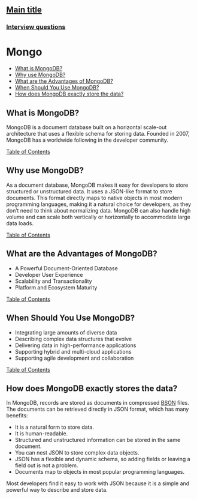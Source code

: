 ## [Main title](../README.md)
### [Interview questions](full.md)

# Mongo
+ [What is MongoDB?](#What-is-MongoDB)
+ [Why use MongoDB?](#Why-use-MongoDB)
+ [What are the Advantages of MongoDB?](#What-are-the-Advantages-of-MongoDB)
+ [When Should You Use MongoDB?](#When-Should-You-Use-MongoDB)
+ [How does MongoDB exactly store the data?](#How-does-MongoDB-exactly-stores-the-data)


## What is MongoDB?
MongoDB is a document database built on a horizontal scale-out architecture that uses a flexible schema for storing data. Founded in 2007, MongoDB has a worldwide following in the developer community.

[Table of Contents](#mongo)

## Why use MongoDB?
As a document database, MongoDB makes it easy for developers to store structured or unstructured data. It uses a JSON-like format to store documents. This format directly maps to native objects in most modern programming languages, making it a natural choice for developers, as they don’t need to think about normalizing data. MongoDB can also handle high volume and can scale both vertically or horizontally to accommodate large data loads.

[Table of Contents](#mongo)

## What are the Advantages of MongoDB?
- A Powerful Document-Oriented Database
- Developer User Experience
- Scalability and Transactionality
- Platform and Ecosystem Maturity

[Table of Contents](#mongo)

## When Should You Use MongoDB?
- Integrating large amounts of diverse data
- Describing complex data structures that evolve
- Delivering data in high-performance applications
- Supporting hybrid and multi-cloud applications
- Supporting agile development and collaboration

[Table of Contents](#mongo)

## How does MongoDB exactly stores the data?

In MongoDB, records are stored as documents in compressed [BSON]([url](https://www.mongodb.com/json-and-bson)) files. The documents can be retrieved directly in JSON format, which has many benefits:

- It is a natural form to store data.
- It is human-readable.
- Structured and unstructured information can be stored in the same document.
- You can nest JSON to store complex data objects.
- JSON has a flexible and dynamic schema, so adding fields or leaving a field out is not a problem.
- Documents map to objects in most popular programming languages.

Most developers find it easy to work with JSON because it is a simple and powerful way to describe and store data. 
